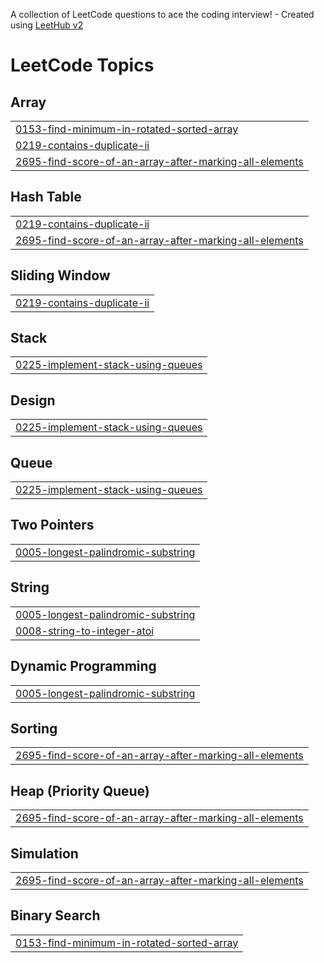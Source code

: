 A collection of LeetCode questions to ace the coding interview! - Created using [LeetHub v2](https://github.com/arunbhardwaj/LeetHub-2.0)
<!---LeetCode Topics Start-->
# LeetCode Topics
## Array
|  |
| ------- |
| [0153-find-minimum-in-rotated-sorted-array](https://github.com/PritamShakyawal/leetcode/tree/master/0153-find-minimum-in-rotated-sorted-array) |
| [0219-contains-duplicate-ii](https://github.com/PritamShakyawal/leetcode/tree/master/0219-contains-duplicate-ii) |
| [2695-find-score-of-an-array-after-marking-all-elements](https://github.com/PritamShakyawal/leetcode/tree/master/2695-find-score-of-an-array-after-marking-all-elements) |
## Hash Table
|  |
| ------- |
| [0219-contains-duplicate-ii](https://github.com/PritamShakyawal/leetcode/tree/master/0219-contains-duplicate-ii) |
| [2695-find-score-of-an-array-after-marking-all-elements](https://github.com/PritamShakyawal/leetcode/tree/master/2695-find-score-of-an-array-after-marking-all-elements) |
## Sliding Window
|  |
| ------- |
| [0219-contains-duplicate-ii](https://github.com/PritamShakyawal/leetcode/tree/master/0219-contains-duplicate-ii) |
## Stack
|  |
| ------- |
| [0225-implement-stack-using-queues](https://github.com/PritamShakyawal/leetcode/tree/master/0225-implement-stack-using-queues) |
## Design
|  |
| ------- |
| [0225-implement-stack-using-queues](https://github.com/PritamShakyawal/leetcode/tree/master/0225-implement-stack-using-queues) |
## Queue
|  |
| ------- |
| [0225-implement-stack-using-queues](https://github.com/PritamShakyawal/leetcode/tree/master/0225-implement-stack-using-queues) |
## Two Pointers
|  |
| ------- |
| [0005-longest-palindromic-substring](https://github.com/PritamShakyawal/leetcode/tree/master/0005-longest-palindromic-substring) |
## String
|  |
| ------- |
| [0005-longest-palindromic-substring](https://github.com/PritamShakyawal/leetcode/tree/master/0005-longest-palindromic-substring) |
| [0008-string-to-integer-atoi](https://github.com/PritamShakyawal/leetcode/tree/master/0008-string-to-integer-atoi) |
## Dynamic Programming
|  |
| ------- |
| [0005-longest-palindromic-substring](https://github.com/PritamShakyawal/leetcode/tree/master/0005-longest-palindromic-substring) |
## Sorting
|  |
| ------- |
| [2695-find-score-of-an-array-after-marking-all-elements](https://github.com/PritamShakyawal/leetcode/tree/master/2695-find-score-of-an-array-after-marking-all-elements) |
## Heap (Priority Queue)
|  |
| ------- |
| [2695-find-score-of-an-array-after-marking-all-elements](https://github.com/PritamShakyawal/leetcode/tree/master/2695-find-score-of-an-array-after-marking-all-elements) |
## Simulation
|  |
| ------- |
| [2695-find-score-of-an-array-after-marking-all-elements](https://github.com/PritamShakyawal/leetcode/tree/master/2695-find-score-of-an-array-after-marking-all-elements) |
## Binary Search
|  |
| ------- |
| [0153-find-minimum-in-rotated-sorted-array](https://github.com/PritamShakyawal/leetcode/tree/master/0153-find-minimum-in-rotated-sorted-array) |
<!---LeetCode Topics End-->
